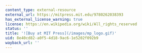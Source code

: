 ```yaml
---
content_type: external-resource
external_url: https://mitpress.mit.edu/9780262038393
has_external_license_warning: true
license: https://en.wikipedia.org/wiki/All_rights_reserved
status: ''
title: '![Buy at MIT Press](/images/mp_logo.gif)'
uid: 8e40cd82-a0f5-4d18-9ac6-1e5202f092b9
wayback_url: ''
---
```

